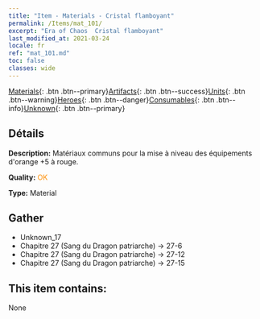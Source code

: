 ```yaml
---
title: "Item - Materials - Cristal flamboyant"
permalink: /Items/mat_101/
excerpt: "Era of Chaos  Cristal flamboyant"
last_modified_at: 2021-03-24
locale: fr
ref: "mat_101.md"
toc: false
classes: wide
---
```

 [Materials](/fr/Items/){: .btn .btn--primary}[Artifacts](/fr/Items/Artifacts/){: .btn .btn--success}[Units](/fr/Items/Units/){: .btn .btn--warning}[Heroes](/fr/Items/Heroes/){: .btn .btn--danger}[Consumables](/fr/Items/Consumables/){: .btn .btn--info}[Unknown](/fr/Items/Unknown/){: .btn .btn--primary}

## Détails
 **Description:** Matériaux communs pour la mise à niveau des équipements d'orange +5 à rouge.

 **Quality:** <span style="color: #FF8C00">OK</span>

 **Type:** Material

## Gather

*    Unknown_17 
*    Chapitre 27 (Sang du Dragon patriarche) -> 27-6 
*    Chapitre 27 (Sang du Dragon patriarche) -> 27-12 
*    Chapitre 27 (Sang du Dragon patriarche) -> 27-15 

## This item contains:

  None


